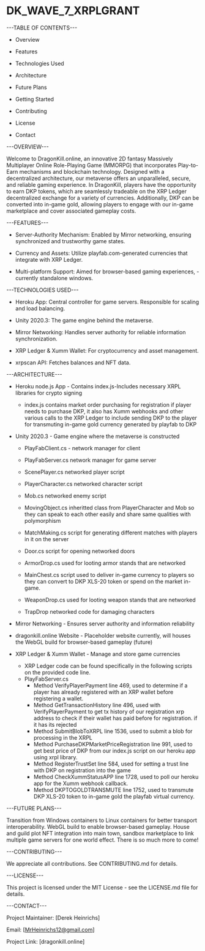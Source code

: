 # DK_WAVE_7_XRPLGRANT
---TABLE OF CONTENTS---

* Overview

* Features

* Technologies Used

* Architecture

* Future Plans

* Getting Started

* Contributing

* License

* Contact


---OVERVIEW---

Welcome to DragonKill.online, an innovative 2D fantasy Massively Multiplayer Online Role-Playing Game (MMORPG) that incorporates Play-to-Earn mechanisms and blockchain technology. Designed with a decentralized architecture, our metaverse offers an unparalleled, secure, and reliable gaming experience. In DragonKill, players have the opportunity to earn DKP tokens, which are seamlessly tradeable on the XRP Ledger decentralized exchange for a variety of currencies. Additionally, DKP can be converted into in-game gold, allowing players to engage with our in-game marketplace and cover associated gameplay costs.


---FEATURES---

* Server-Authority Mechanism: Enabled by Mirror networking, ensuring synchronized and trustworthy game states.

* Currency and Assets: Utilize playfab.com-generated currencies that integrate with XRP Ledger.

* Multi-platform Support: Aimed for browser-based gaming experiences, -currently standalone windows.

---TECHNOLOGIES USED---

* Heroku App: Central controller for game servers. Responsible for scaling and load balancing.

* Unity 2020.3: The game engine behind the metaverse.

* Mirror Networking: Handles server authority for reliable information synchronization.

* XRP Ledger & Xumm Wallet: For cryptocurrency and asset management.

* xrpscan API: Fetches balances and NFT data.


---ARCHITECTURE---

* Heroku node.js App - Contains index.js-Includes necessary XRPL libraries for crypto signing 
  
  - index.js contains market order purchasing for registration if player needs to purchase DKP, it also has Xumm webhooks and other various calls to the XRP Ledger to include sending DKP to the player for transmuting in-game gold currency generated by playfab to DKP

* Unity 2020.3 - Game engine where the metaverse is constructed
  
  - PlayFabClient.cs - network manager for client
  
  - PlayFabServer.cs network manager for game server
  
  - ScenePlayer.cs networked player script

  - PlayerCharacter.cs networked character script

  - Mob.cs networked enemy script

  - MovingObject.cs inheritted class from PlayerCharacter and Mob so they can speak to each other easily and share same qualities with polymorphism

  - MatchMaking.cs script for generating different matches with players in it on the server

  - Door.cs script for opening networked doors

  - ArmorDrop.cs used for looting armor stands that are networked

  - MainChest.cs script used to deliver in-game currency to players so they can convert to DKP XLS-20 token or spend on the market in-game.

  - WeaponDrop.cs used for looting weapon stands that are networked

  - TrapDrop networked code for damaging characters

* Mirror Networking - Ensures server authority and information reliability

* dragonkill.online Website - Placeholder website currently, will houses the WebGL build for browser-based gameplay (future)

* XRP Ledger & Xumm Wallet - Manage and store game currencies

  - XRP Ledger code can be found specifically in the following scripts on the provided code line. 
  - PlayFabServer.cs 
    - Method VerifyPlayerPayment line 469, used to determine if a player has already registered with an XRP wallet before registering a wallet. 
    - Method GetTransactionHistory line 496, used with VerifyPlayerPayment to get tx history of our registration xrp address to check if their wallet has paid before for registration. if it has its rejected
    - Method SubmitBlobToXRPL line 1536, used to submit a blob for processing in the XRPL
    - Method PurchaseDKPMarketPriceRegistration line 991, used to get best price of DKP from our index.js script on our heroku app using xrpl library.
    - Method RegisterTrustSet line 584, used for setting a trust line with DKP on registration into the game
    - Method CheckXummStatusAPP line 1728, used to poll our heroku app for the Xumm webhook callback. 
    - Method DKPTOGOLDTRANSMUTE line 1752, used to transmute DKP XLS-20 token to in-game gold the playfab virtual currency. 
   
  


---FUTURE PLANS---

Transition from Windows containers to Linux containers for better transport interoperability.
WebGL build to enable browser-based gameplay. House and guild plot NFT integration into main town, sandbox marketplace to link multiple game servers for one world effect. There is so much more to come!


---CONTRIBUTING---

We appreciate all contributions. See CONTRIBUTING.md for details.


---LICENSE---

This project is licensed under the MIT License - see the LICENSE.md file for details.


---CONTACT---

Project Maintainer: [Derek Heinrichs]

Email: [MrHeinrichs12@gmail.com]

Project Link: [dragonkill.online]
